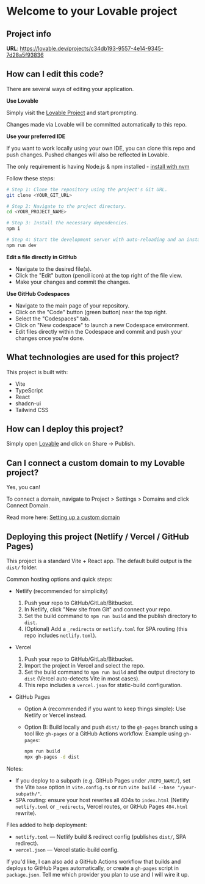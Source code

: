 # Welcome to your Lovable project

## Project info

**URL**: https://lovable.dev/projects/c34db193-9557-4e14-9345-7d28a5f93836

## How can I edit this code?

There are several ways of editing your application.

**Use Lovable**

Simply visit the [Lovable Project](https://lovable.dev/projects/c34db193-9557-4e14-9345-7d28a5f93836) and start prompting.

Changes made via Lovable will be committed automatically to this repo.

**Use your preferred IDE**

If you want to work locally using your own IDE, you can clone this repo and push changes. Pushed changes will also be reflected in Lovable.

The only requirement is having Node.js & npm installed - [install with nvm](https://github.com/nvm-sh/nvm#installing-and-updating)

Follow these steps:

```sh
# Step 1: Clone the repository using the project's Git URL.
git clone <YOUR_GIT_URL>

# Step 2: Navigate to the project directory.
cd <YOUR_PROJECT_NAME>

# Step 3: Install the necessary dependencies.
npm i

# Step 4: Start the development server with auto-reloading and an instant preview.
npm run dev
```

**Edit a file directly in GitHub**

- Navigate to the desired file(s).
- Click the "Edit" button (pencil icon) at the top right of the file view.
- Make your changes and commit the changes.

**Use GitHub Codespaces**

- Navigate to the main page of your repository.
- Click on the "Code" button (green button) near the top right.
- Select the "Codespaces" tab.
- Click on "New codespace" to launch a new Codespace environment.
- Edit files directly within the Codespace and commit and push your changes once you're done.

## What technologies are used for this project?

This project is built with:

- Vite
- TypeScript
- React
- shadcn-ui
- Tailwind CSS

## How can I deploy this project?

Simply open [Lovable](https://lovable.dev/projects/c34db193-9557-4e14-9345-7d28a5f93836) and click on Share -> Publish.

## Can I connect a custom domain to my Lovable project?

Yes, you can!

To connect a domain, navigate to Project > Settings > Domains and click Connect Domain.

Read more here: [Setting up a custom domain](https://docs.lovable.dev/features/custom-domain#custom-domain)

## Deploying this project (Netlify / Vercel / GitHub Pages)

This project is a standard Vite + React app. The default build output is the `dist/` folder.

Common hosting options and quick steps:

- Netlify (recommended for simplicity)
	1. Push your repo to GitHub/GitLab/Bitbucket.
	2. In Netlify, click "New site from Git" and connect your repo.
	3. Set the build command to `npm run build` and the publish directory to `dist`.
	4. (Optional) Add a `_redirects` or `netlify.toml` for SPA routing (this repo includes `netlify.toml`).

- Vercel
	1. Push your repo to GitHub/GitLab/Bitbucket.
	2. Import the project in Vercel and select the repo.
	3. Set the build command to `npm run build` and the output directory to `dist` (Vercel auto-detects Vite in most cases).
	4. This repo includes a `vercel.json` for static-build configuration.

- GitHub Pages
	- Option A (recommended if you want to keep things simple): Use Netlify or Vercel instead.
	- Option B: Build locally and push `dist/` to the `gh-pages` branch using a tool like `gh-pages` or a GitHub Actions workflow. Example using `gh-pages`:

		```sh
		npm run build
		npx gh-pages -d dist
		```

Notes:
- If you deploy to a subpath (e.g. GitHub Pages under `/REPO_NAME/`), set the Vite `base` option in `vite.config.ts` or run `vite build --base "/your-subpath/"`.
- SPA routing: ensure your host rewrites all 404s to `index.html` (Netlify `netlify.toml` or `_redirects`, Vercel routes, or GitHub Pages `404.html` rewrite).

Files added to help deployment:

- `netlify.toml` — Netlify build & redirect config (publishes `dist/`, SPA redirect).
- `vercel.json` — Vercel static-build config.

If you'd like, I can also add a GitHub Actions workflow that builds and deploys to GitHub Pages automatically, or create a `gh-pages` script in `package.json`. Tell me which provider you plan to use and I will wire it up.
